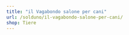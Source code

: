 ```yaml
---
title: "il Vagabondo salone per cani"
url: /solduno/il-vagabondo-salone-per-cani/
shop: Tiere
---
```

